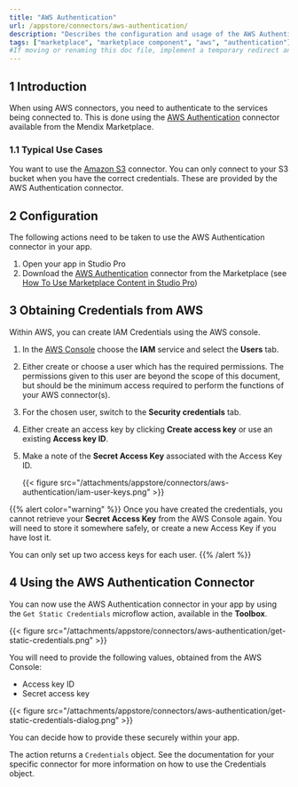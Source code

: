 ```yaml
---
title: "AWS Authentication"
url: /appstore/connectors/aws-authentication/
description: "Describes the configuration and usage of the AWS Authentication connector from the Mendix Marketplace. This is required to authenticate AWS connectors such as the Amazon S3 connector"
tags: ["marketplace", "marketplace component", "aws", "authentication"]
#If moving or renaming this doc file, implement a temporary redirect and let the respective team know they should update the URL in the product. See Mapping to Products for more details. 
---
```


## 1 Introduction

When using AWS connectors, you need to authenticate to the services being connected to. This is done using the [AWS Authentication](https://marketplace.mendix.com/link/component/120333) connector available from the Mendix Marketplace.

### 1.1 Typical Use Cases

You want to use the [Amazon S3](/appstore/connectors/aws-s3-connector/) connector. You can only connect to your S3 bucket when you have the correct credentials. These are provided by the AWS Authentication connector.

## 2 Configuration

The following actions need to be taken to use the AWS Authentication connector in your app.

1. Open your app in Studio Pro
2. Download the [AWS Authentication](https://marketplace.mendix.com/link/component/120333) connector from the Marketplace (see [How To Use Marketplace Content in Studio Pro](/appstore/general/app-store-content/))

## 3 Obtaining Credentials from AWS

Within AWS, you can create IAM Credentials using the AWS console.

1. In the [AWS Console](https://console.aws.amazon.com/console/home) choose the **IAM** service and select the **Users** tab.
2. Either create or choose a user which has the required permissions. The permissions given to this user are beyond the scope of this document, but should be the minimum access required to perform the functions of your AWS connector(s).
3. For the chosen user, switch to the **Security credentials** tab.
4. Either create an access key by clicking **Create access key** or use an existing **Access key ID**.
5.  Make a note of the **Secret Access Key** associated with the Access Key ID.

    {{< figure src="/attachments/appstore/connectors/aws-authentication/iam-user-keys.png" >}}

{{% alert color="warning" %}}
Once you have created the credentials, you cannot retrieve your **Secret Access Key** from the AWS Console again. You will need to store it somewhere safely, or create a new Access Key if you have lost it.

You can only set up two access keys for each user.
{{% /alert %}}

## 4 Using the AWS Authentication Connector

You can now use the AWS Authentication connector in your app by using the `Get Static Credentials` microflow action, available in the **Toolbox**.

{{< figure src="/attachments/appstore/connectors/aws-authentication/get-static-credentials.png" >}}

You will need to provide the following values, obtained from the AWS Console:

* Access key ID
* Secret access key

{{< figure src="/attachments/appstore/connectors/aws-authentication/get-static-credentials-dialog.png" >}}

You can decide how to provide these securely within your app.

The action returns a `Credentials` object. See the documentation for your specific connector for more information on how to use the Credentials object.
